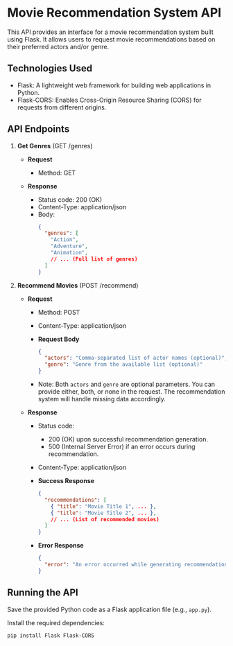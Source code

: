 # Movie Recommendation System API

This API provides an interface for a movie recommendation system built using Flask. It allows users to request movie recommendations based on their preferred actors and/or genre.

## Technologies Used

- Flask: A lightweight web framework for building web applications in Python.
- Flask-CORS: Enables Cross-Origin Resource Sharing (CORS) for requests from different origins.

## API Endpoints

1. **Get Genres** (GET /genres)

   - **Request**
     - Method: GET

   - **Response**
     - Status code: 200 (OK)
     - Content-Type: application/json
     - Body:
       ```json
       {
         "genres": [
           "Action",
           "Adventure",
           "Animation",
           // ... (Full list of genres)
         ]
       }
       ```

2. **Recommend Movies** (POST /recommend)

   - **Request**
     - Method: POST
     - Content-Type: application/json

     - **Request Body**
       ```json
       {
         "actors": "Comma-separated list of actor names (optional)",
         "genre": "Genre from the available list (optional)"
       }
       ```

     - Note: Both `actors` and `genre` are optional parameters. You can provide either, both, or none in the request. The recommendation system will handle missing data accordingly.

   - **Response**
     - Status code:
       - 200 (OK) upon successful recommendation generation.
       - 500 (Internal Server Error) if an error occurs during recommendation.
     - Content-Type: application/json

     - **Success Response**
       ```json
       {
         "recommendations": [
           { "title": "Movie Title 1", ... },
           { "title": "Movie Title 2", ... },
           // ... (List of recommended movies)
         ]
       }
       ```

     - **Error Response**
       ```json
       {
         "error": "An error occurred while generating recommendations"
       }
       ```

## Running the API

Save the provided Python code as a Flask application file (e.g., `app.py`).

Install the required dependencies:

```bash
pip install Flask Flask-CORS
